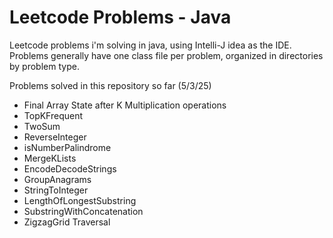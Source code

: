 # Leetcode Problems - Java
 Leetcode problems i'm solving in java, using Intelli-J idea as the IDE.
Problems generally have one class file per problem, organized in directories by problem type.

Problems solved in this repository so far (5/3/25)
- Final Array State after K Multiplication operations
- TopKFrequent
- TwoSum
- ReverseInteger
- isNumberPalindrome
- MergeKLists
- EncodeDecodeStrings
- GroupAnagrams
- StringToInteger
- LengthOfLongestSubstring
- SubstringWithConcatenation
- ZigzagGrid Traversal
